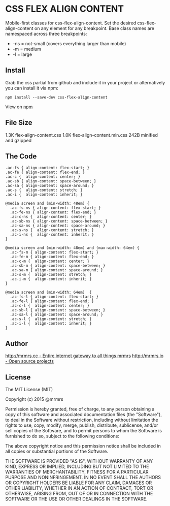 # CSS FLEX ALIGN CONTENT

  Mobile-first classes for css-flex-align-content.
  Set the desired css-flex-align-content on any element for any breakpoint.
  Base class names are namespaced across three breakpoints:

*  -ns = not-small (covers everything larger than mobile)
*  -m  = medium
*  -l  = large

## Install
Grab the css partial from github and include it in your project or alternatively
you can install it via npm:
```
npm install --save-dev css-flex-align-content
```
View on [npm](https://www.npmjs.org/package/css-flex-align-content)


## File Size

1.3K flex-align-content.css
1.0K flex-align-content.min.css
242B minified and gzipped

## The Code
```
.ac-fs { align-content: flex-start; }
.ac-fe { align-content: flex-end; }
.ac-c {  align-content: center; }
.ac-sb { align-content: space-between; }
.ac-sa { align-content: space-around; }
.ac-s {  align-content: stretch; }
.ac-i {  align-content: inherit; }

@media screen and (min-width: 48em) {
  .ac-fs-ns { align-content: flex-start; }
  .ac-fe-ns { align-content: flex-end; }
  .ac-c-ns {  align-content: center; }
  .ac-sb-ns { align-content: space-between; }
  .ac-sa-ns { align-content: space-around; }
  .ac-s-ns {  align-content: stretch; }
  .ac-i-ns {  align-content: inherit; }
}

@media screen and (min-width: 48em) and (max-width: 64em) {
  .ac-fs-m { align-content: flex-start; }
  .ac-fe-m { align-content: flex-end; }
  .ac-c-m {  align-content: center; }
  .ac-sb-m { align-content: space-between; }
  .ac-sa-m { align-content: space-around; }
  .ac-s-m {  align-content: stretch; }
  .ac-i-m {  align-content: inherit; }
}

@media screen and (min-width: 64em)  {
  .ac-fs-l { align-content: flex-start; }
  .ac-fe-l { align-content: flex-end; }
  .ac-c-l {  align-content: center; }
  .ac-sb-l { align-content: space-between; }
  .ac-sa-l { align-content: space-around; }
  .ac-s-l {  align-content: stretch; }
  .ac-i-l {  align-content: inherit; }
}

```

## Author

[http://mrmrs.cc - Entire internet gateway to all things mrmrs](http://mrmrs.cc)
[http://mrmrs.io - Open source projects](http://mrmrs.io)

## License

The MIT License (MIT)

Copyright (c) 2015 @mrmrs

Permission is hereby granted, free of charge, to any person obtaining a copy
of this software and associated documentation files (the "Software"), to deal
in the Software without restriction, including without limitation the rights
to use, copy, modify, merge, publish, distribute, sublicense, and/or sell
copies of the Software, and to permit persons to whom the Software is
furnished to do so, subject to the following conditions:

The above copyright notice and this permission notice shall be included in
all copies or substantial portions of the Software.

THE SOFTWARE IS PROVIDED "AS IS", WITHOUT WARRANTY OF ANY KIND, EXPRESS OR
IMPLIED, INCLUDING BUT NOT LIMITED TO THE WARRANTIES OF MERCHANTABILITY,
FITNESS FOR A PARTICULAR PURPOSE AND NONINFRINGEMENT. IN NO EVENT SHALL THE
AUTHORS OR COPYRIGHT HOLDERS BE LIABLE FOR ANY CLAIM, DAMAGES OR OTHER
LIABILITY, WHETHER IN AN ACTION OF CONTRACT, TORT OR OTHERWISE, ARISING FROM,
OUT OF OR IN CONNECTION WITH THE SOFTWARE OR THE USE OR OTHER DEALINGS IN
THE SOFTWARE.

